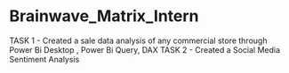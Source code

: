 # Brainwave_Matrix_Intern
TASK 1 - Created a sale data analysis of any commercial store through Power Bi Desktop , Power Bi Query, DAX
TASK 2 - Created a Social Media Sentiment Analysis 
